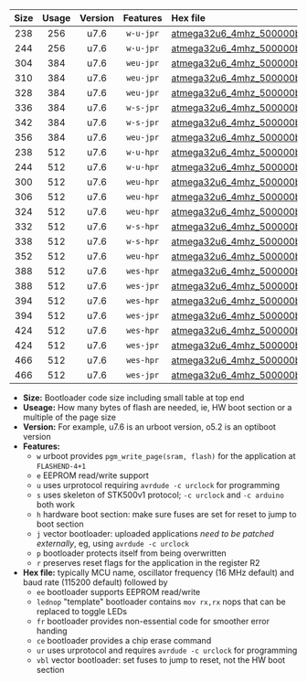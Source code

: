 |Size|Usage|Version|Features|Hex file|
|:-:|:-:|:-:|:-:|:--|
|238|256|u7.6|`w-u-jpr`|[atmega32u6_4mhz_500000bps_ur_vbl.hex](https://raw.githubusercontent.com/stefanrueger/urboot/main/atmega32u6_4mhz_500000bps_ur_vbl.hex)|
|244|256|u7.6|`w-u-jpr`|[atmega32u6_4mhz_500000bps_lednop_ur_vbl.hex](https://raw.githubusercontent.com/stefanrueger/urboot/main/atmega32u6_4mhz_500000bps_lednop_ur_vbl.hex)|
|304|384|u7.6|`weu-jpr`|[atmega32u6_4mhz_500000bps_ee_ur_vbl.hex](https://raw.githubusercontent.com/stefanrueger/urboot/main/atmega32u6_4mhz_500000bps_ee_ur_vbl.hex)|
|310|384|u7.6|`weu-jpr`|[atmega32u6_4mhz_500000bps_ee_lednop_ur_vbl.hex](https://raw.githubusercontent.com/stefanrueger/urboot/main/atmega32u6_4mhz_500000bps_ee_lednop_ur_vbl.hex)|
|328|384|u7.6|`weu-jpr`|[atmega32u6_4mhz_500000bps_ee_lednop_fr_ur_vbl.hex](https://raw.githubusercontent.com/stefanrueger/urboot/main/atmega32u6_4mhz_500000bps_ee_lednop_fr_ur_vbl.hex)|
|336|384|u7.6|`w-s-jpr`|[atmega32u6_4mhz_500000bps_vbl.hex](https://raw.githubusercontent.com/stefanrueger/urboot/main/atmega32u6_4mhz_500000bps_vbl.hex)|
|342|384|u7.6|`w-s-jpr`|[atmega32u6_4mhz_500000bps_lednop_vbl.hex](https://raw.githubusercontent.com/stefanrueger/urboot/main/atmega32u6_4mhz_500000bps_lednop_vbl.hex)|
|356|384|u7.6|`weu-jpr`|[atmega32u6_4mhz_500000bps_ee_lednop_fr_ce_ur_vbl.hex](https://raw.githubusercontent.com/stefanrueger/urboot/main/atmega32u6_4mhz_500000bps_ee_lednop_fr_ce_ur_vbl.hex)|
|238|512|u7.6|`w-u-hpr`|[atmega32u6_4mhz_500000bps_ur.hex](https://raw.githubusercontent.com/stefanrueger/urboot/main/atmega32u6_4mhz_500000bps_ur.hex)|
|244|512|u7.6|`w-u-hpr`|[atmega32u6_4mhz_500000bps_lednop_ur.hex](https://raw.githubusercontent.com/stefanrueger/urboot/main/atmega32u6_4mhz_500000bps_lednop_ur.hex)|
|300|512|u7.6|`weu-hpr`|[atmega32u6_4mhz_500000bps_ee_ur.hex](https://raw.githubusercontent.com/stefanrueger/urboot/main/atmega32u6_4mhz_500000bps_ee_ur.hex)|
|306|512|u7.6|`weu-hpr`|[atmega32u6_4mhz_500000bps_ee_lednop_ur.hex](https://raw.githubusercontent.com/stefanrueger/urboot/main/atmega32u6_4mhz_500000bps_ee_lednop_ur.hex)|
|324|512|u7.6|`weu-hpr`|[atmega32u6_4mhz_500000bps_ee_lednop_fr_ur.hex](https://raw.githubusercontent.com/stefanrueger/urboot/main/atmega32u6_4mhz_500000bps_ee_lednop_fr_ur.hex)|
|332|512|u7.6|`w-s-hpr`|[atmega32u6_4mhz_500000bps.hex](https://raw.githubusercontent.com/stefanrueger/urboot/main/atmega32u6_4mhz_500000bps.hex)|
|338|512|u7.6|`w-s-hpr`|[atmega32u6_4mhz_500000bps_lednop.hex](https://raw.githubusercontent.com/stefanrueger/urboot/main/atmega32u6_4mhz_500000bps_lednop.hex)|
|352|512|u7.6|`weu-hpr`|[atmega32u6_4mhz_500000bps_ee_lednop_fr_ce_ur.hex](https://raw.githubusercontent.com/stefanrueger/urboot/main/atmega32u6_4mhz_500000bps_ee_lednop_fr_ce_ur.hex)|
|388|512|u7.6|`wes-hpr`|[atmega32u6_4mhz_500000bps_ee.hex](https://raw.githubusercontent.com/stefanrueger/urboot/main/atmega32u6_4mhz_500000bps_ee.hex)|
|388|512|u7.6|`wes-jpr`|[atmega32u6_4mhz_500000bps_ee_vbl.hex](https://raw.githubusercontent.com/stefanrueger/urboot/main/atmega32u6_4mhz_500000bps_ee_vbl.hex)|
|394|512|u7.6|`wes-hpr`|[atmega32u6_4mhz_500000bps_ee_lednop.hex](https://raw.githubusercontent.com/stefanrueger/urboot/main/atmega32u6_4mhz_500000bps_ee_lednop.hex)|
|394|512|u7.6|`wes-jpr`|[atmega32u6_4mhz_500000bps_ee_lednop_vbl.hex](https://raw.githubusercontent.com/stefanrueger/urboot/main/atmega32u6_4mhz_500000bps_ee_lednop_vbl.hex)|
|424|512|u7.6|`wes-hpr`|[atmega32u6_4mhz_500000bps_ee_lednop_fr.hex](https://raw.githubusercontent.com/stefanrueger/urboot/main/atmega32u6_4mhz_500000bps_ee_lednop_fr.hex)|
|424|512|u7.6|`wes-jpr`|[atmega32u6_4mhz_500000bps_ee_lednop_fr_vbl.hex](https://raw.githubusercontent.com/stefanrueger/urboot/main/atmega32u6_4mhz_500000bps_ee_lednop_fr_vbl.hex)|
|466|512|u7.6|`wes-hpr`|[atmega32u6_4mhz_500000bps_ee_lednop_fr_ce.hex](https://raw.githubusercontent.com/stefanrueger/urboot/main/atmega32u6_4mhz_500000bps_ee_lednop_fr_ce.hex)|
|466|512|u7.6|`wes-jpr`|[atmega32u6_4mhz_500000bps_ee_lednop_fr_ce_vbl.hex](https://raw.githubusercontent.com/stefanrueger/urboot/main/atmega32u6_4mhz_500000bps_ee_lednop_fr_ce_vbl.hex)|

- **Size:** Bootloader code size including small table at top end
- **Useage:** How many bytes of flash are needed, ie, HW boot section or a multiple of the page size
- **Version:** For example, u7.6 is an urboot version, o5.2 is an optiboot version
- **Features:**
  + `w` urboot provides `pgm_write_page(sram, flash)` for the application at `FLASHEND-4+1`
  + `e` EEPROM read/write support
  + `u` uses urprotocol requiring `avrdude -c urclock` for programming
  + `s` uses skeleton of STK500v1 protocol; `-c urclock` and `-c arduino` both work
  + `h` hardware boot section: make sure fuses are set for reset to jump to boot section
  + `j` vector bootloader: uploaded applications *need to be patched externally*, eg, using `avrdude -c urclock`
  + `p` bootloader protects itself from being overwritten
  + `r` preserves reset flags for the application in the register R2
- **Hex file:** typically MCU name, oscillator frequency (16 MHz default) and baud rate (115200 default) followed by
  + `ee` bootloader supports EEPROM read/write
  + `lednop` "template" bootloader contains `mov rx,rx` nops that can be replaced to toggle LEDs
  + `fr` bootloader provides non-essential code for smoother error handing
  + `ce` bootloader provides a chip erase command
  + `ur` uses urprotocol and requires `avrdude -c urclock` for programming
  + `vbl` vector bootloader: set fuses to jump to reset, not the HW boot section
